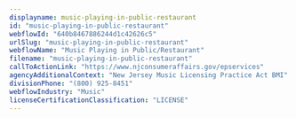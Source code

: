 ```yaml
---
displayname: music-playing-in-public-restaurant
id: "music-playing-in-public-restaurant"
webflowId: "640b8467886244d1c42626c5"
urlSlug: "music-playing-in-public-restaurant"
webflowName: "Music Playing in Public/Restaurant"
filename: "music-playing-in-public-restaurant"
callToActionLink: "https://www.njconsumeraffairs.gov/epservices"
agencyAdditionalContext: "New Jersey Music Licensing Practice Act BMI"
divisionPhone: "(800) 925-8451"
webflowIndustry: "Music"
licenseCertificationClassification: "LICENSE"
---
```

